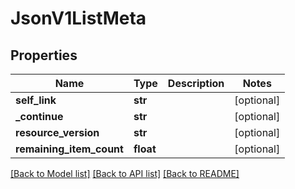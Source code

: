 # JsonV1ListMeta


## Properties
Name | Type | Description | Notes
------------ | ------------- | ------------- | -------------
**self_link** | **str** |  | [optional] 
**_continue** | **str** |  | [optional] 
**resource_version** | **str** |  | [optional] 
**remaining_item_count** | **float** |  | [optional] 

[[Back to Model list]](../README.md#documentation-for-models) [[Back to API list]](../README.md#documentation-for-api-endpoints) [[Back to README]](../README.md)


